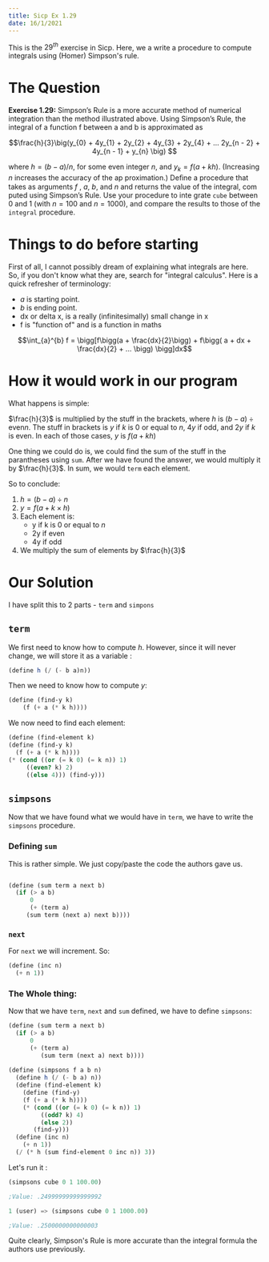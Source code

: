 ```yaml
---
title: Sicp Ex 1.29
date: 16/1/2021
---
```

This is the $29^{th}$ exercise in Sicp. Here, we a write a procedure
to compute integrals using (Homer) Simpson's rule. 

# The Question

**Exercise 1.29:** Simpson’s Rule is a more accurate method of
numerical integration than the method illustrated above. Using
Simpson’s Rule, the integral of a function f between a and b is
approximated as

$$\frac{h}{3}\big(y_{0} + 4y_{1} + 2y_{2} + 4y_{3} + 2y_{4} +
... 2y_{n - 2} + 4y_{n - 1} + y_{n} \big) $$

where $h = (b - a)/n$, for some even integer $n$, and $y_ {k} =
f (a + kh)$. (Increasing $n$ increases the accuracy of the ap
proximation.) Deﬁne a procedure that takes as arguments
$f$ , $a$, $b$, and $n$ and returns the value of the integral, com
puted using Simpson’s Rule. Use your procedure to inte
grate `cube` between 0 and 1 (with $n = 100$ and $n = 1000$),
and compare the results to those of the `integral` procedure.

# Things to do before starting

First of all, I cannot possibly dream of explaining what integrals
are here. So, if you don't know what they are, search for "integral
calculus". Here is a quick refresher of terminology:

- $a$ is starting point.
- $b$ is ending point.
- dx or delta x, is a really (infinitesimally) small change in x
- f is "function of" and is a function in maths

$$\int_{a}^{b} f = \bigg[f\bigg(a + \frac{dx}{2}\bigg) + f\bigg( a + dx + \frac{dx}{2} + ... \bigg) \bigg]dx$$

# How it would work in our program

What happens is simple:

$\frac{h}{3}$ is multiplied by the stuff in the brackets, where $h$ is
$(b - a) \div \text{even} n$. The stuff in brackets is $y$ if $k$ is 0
or equal to $n$, $4y$ if odd, and $2y$ if $k$ is even. In each of
those cases, $y$ is $f(a + kh)$

One thing we could do is, we could find the sum of the stuff in the
parantheses using `sum`. After we have found the answer, we would
multiply it by $\frac{h}{3}$. In sum, we would `term` each element.

So to conclude:

1. $h = (b - a) \div n$
2. $y = f(a + k \times h)$
3. Each element is:
   - y if k is 0 or equal to $n$
   - 2y if even
   - 4y if odd
4. We multiply the sum of elements by $\frac{h}{3}$

# Our Solution

I have split this to 2 parts - `term` and `simpons`
 
## `term`

We first need to know how to compute $h$. However, since it will never
change, we will store it as a variable :

```scheme
(define h (/ (- b a)n))
```

Then we need to know how to compute $y$:

```scheme
(define (find-y k) 
    (f (+ a (* k h))))
```

We now need to find each element:

```scheme
(define (find-element k)
(define (find-y k) 
  (f (+ a (* k h))))
(* (cond ((or (= k 0) (= k n)) 1)
	 ((even? k) 2)
	 ((else 4))) (find-y)))
```


## `simpsons`

Now that we have found what we would have in `term`, we have to write
the `simpsons` procedure.

### Defining `sum`

This is rather simple. We just copy/paste the code the authors gave
us.

```scheme

(define (sum term a next b)
  (if (> a b)
      0
      (+ (term a)
	 (sum term (next a) next b))))
```

### `next`

For `next` we will increment. So:

```scheme
(define (inc n)
  (+ n 1))
```

### The Whole thing:

Now that we have `term`, `next` and `sum` defined, we have to define
`simpsons`:

```scheme
(define (sum term a next b)
  (if (> a b)
      0
      (+ (term a)
         (sum term (next a) next b))))
		 
(define (simpsons f a b n)
  (define h (/ (- b a) n))
  (define (find-element k)
    (define (find-y)
    (f (+ a (* k h))))
    (* (cond ((or (= k 0) (= k n)) 1)
	     ((odd? k) 4)
	     (else 2))
       (find-y)))
  (define (inc n)
    (+ n 1))
  (/ (* h (sum find-element 0 inc n)) 3))
```


Let's run it :

```scheme
(simpsons cube 0 1 100.00)

;Value: .24999999999999992

1 (user) => (simpsons cube 0 1 1000.00)

;Value: .2500000000000003
```

Quite clearly, Simpson's Rule is more accurate than the integral
formula the authors use previously.

